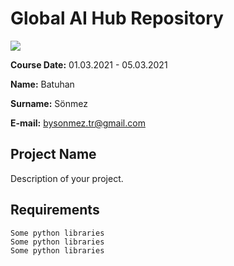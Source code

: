 # Global AI Hub Repository
![](img/logo.png)

**Course Date:** 01.03.2021 - 05.03.2021

**Name:** Batuhan

**Surname:** Sönmez

**E-mail:** bysonmez.tr@gmail.com  

## Project Name
Description of your project.

## Requirements
```
Some python libraries
Some python libraries
Some python libraries
```
